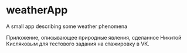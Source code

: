 # weatherApp
A small app describing some weather phenomena

Приложение, описывающее природные явления, сделанное Никитой Кисляковым для тестового задания на стажировку в VK.
